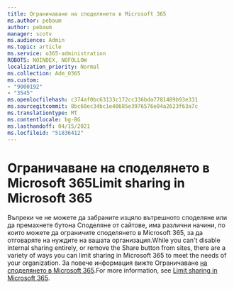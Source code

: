 ```yaml
---
title: Ограничаване на споделянето в Microsoft 365
ms.author: pebaum
author: pebaum
manager: scotv
ms.audience: Admin
ms.topic: article
ms.service: o365-administration
ROBOTS: NOINDEX, NOFOLLOW
localization_priority: Normal
ms.collection: Adm_O365
ms.custom:
- "9000192"
- "3545"
ms.openlocfilehash: c374af0bc63133c172cc336bda7781489b93e331
ms.sourcegitcommit: 8bc60ec34bc1e40685e3976576e04a2623f63a7c
ms.translationtype: MT
ms.contentlocale: bg-BG
ms.lasthandoff: 04/15/2021
ms.locfileid: "51836412"
---
```

# <a name="limit-sharing-in-microsoft-365"></a><span data-ttu-id="4a9d6-102">Ограничаване на споделянето в Microsoft 365</span><span class="sxs-lookup"><span data-stu-id="4a9d6-102">Limit sharing in Microsoft 365</span></span>

<span data-ttu-id="4a9d6-103">Въпреки че не можете да забраните изцяло вътрешното споделяне или да премахнете бутона Споделяне от сайтове, има различни начини, по които можете да ограничите споделянето в Microsoft 365, за да отговаряте на нуждите на вашата организация.</span><span class="sxs-lookup"><span data-stu-id="4a9d6-103">While you can't disable internal sharing entirely, or remove the Share button from sites, there are a variety of ways you can limit sharing in Microsoft 365 to meet the needs of your organization.</span></span> <span data-ttu-id="4a9d6-104">За повече информация вижте Ограничаване [на споделянето в Microsoft 365](https://docs.microsoft.com/Office365/Enterprise/microsoft-365-limit-sharing).</span><span class="sxs-lookup"><span data-stu-id="4a9d6-104">For more information, see [Limit sharing in Microsoft 365](https://docs.microsoft.com/Office365/Enterprise/microsoft-365-limit-sharing).</span></span>
